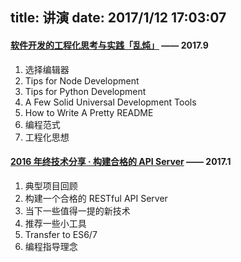 title: 讲演
date: 2017/1/12 17:03:07
---

#### [软件开发的工程化思考与实践「乱炖」](http://slides.maples7.com/2017-9.html) —— 2017.9
1. 选择编辑器
2. Tips for Node Development
3. Tips for Python Development
4. A Few Solid Universal Development Tools
5. How to Write A Pretty README
6. 编程范式
7. 工程化思想

#### [2016 年终技术分享 · 构建合格的 API Server](http://slides.maples7.com/2017-1.html) —— 2017.1
1. 典型项目回顾
2. 构建一个合格的 RESTful API Server
3. 当下一些值得一提的新技术
4. 推荐一些小工具
5. Transfer to ES6/7
6. 编程指导理念
